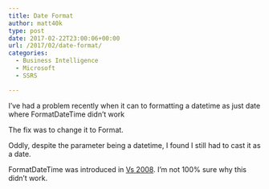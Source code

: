 ```yaml
---
title: Date Format
author: matt40k
type: post
date: 2017-02-22T23:00:06+00:00
url: /2017/02/date-format/
categories:
  - Business Intelligence
  - Microsoft
  - SSRS

---
```

I&#8217;ve had a problem recently when it can to formatting a datetime as just date where FormatDateTime didn&#8217;t work

<div class="gist-oembed" data-gist="matt40k/db8cf2285c50571588d05d5aa4d1faae.json?file=gistfile1.txt">
</div>

The fix was to change it to Format.

<div class="gist-oembed" data-gist="matt40k/db8cf2285c50571588d05d5aa4d1faae.json?file=gistfile2.txt">
</div>

Oddly, despite the parameter being a datetime, I found I still had to cast it as a date.

FormatDateTime was introduced in <a href="https://msdn.microsoft.com/en-us/library/a912f2a0(v=vs.90).aspx" target="_blank" rel="nofollow">Vs 2008</a>. I&#8217;m not 100% sure why this didn&#8217;t work.
